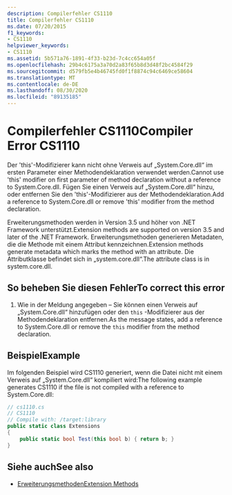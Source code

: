 ```yaml
---
description: Compilerfehler CS1110
title: Compilerfehler CS1110
ms.date: 07/20/2015
f1_keywords:
- CS1110
helpviewer_keywords:
- CS1110
ms.assetid: 5b571a76-1891-4f33-b23d-7c4cc654a05f
ms.openlocfilehash: 29b4c6175a3a70d2a83f65b8d3d48f2bc4584f29
ms.sourcegitcommit: d579fb5e4b46745fd0f1f8874c94c6469ce58604
ms.translationtype: MT
ms.contentlocale: de-DE
ms.lasthandoff: 08/30/2020
ms.locfileid: "89135185"
---
```

# <a name="compiler-error-cs1110"></a><span data-ttu-id="2bd19-103">Compilerfehler CS1110</span><span class="sxs-lookup"><span data-stu-id="2bd19-103">Compiler Error CS1110</span></span>
<span data-ttu-id="2bd19-104">Der 'this'-Modifizierer kann nicht ohne Verweis auf „System.Core.dll“ im ersten Parameter einer Methodendeklaration verwendet werden.</span><span class="sxs-lookup"><span data-stu-id="2bd19-104">Cannot use 'this' modifier on first parameter of method declaration without a reference to System.Core.dll.</span></span> <span data-ttu-id="2bd19-105">Fügen Sie einen Verweis auf „System.Core.dll“ hinzu, oder entfernen Sie den 'this'-Modifizierer aus der Methodendeklaration.</span><span class="sxs-lookup"><span data-stu-id="2bd19-105">Add a reference to System.Core.dll or remove 'this' modifier from the method declaration.</span></span>  
  
 <span data-ttu-id="2bd19-106">Erweiterungsmethoden werden in Version 3.5 und höher von .NET Framework unterstützt.</span><span class="sxs-lookup"><span data-stu-id="2bd19-106">Extension methods are supported on version 3.5 and later of the .NET Framework.</span></span> <span data-ttu-id="2bd19-107">Erweiterungsmethoden generieren Metadaten, die die Methode mit einem Attribut kennzeichnen.</span><span class="sxs-lookup"><span data-stu-id="2bd19-107">Extension methods generate metadata which marks the method with an attribute.</span></span> <span data-ttu-id="2bd19-108">Die Attributklasse befindet sich in „system.core.dll“.</span><span class="sxs-lookup"><span data-stu-id="2bd19-108">The attribute class is in system.core.dll.</span></span>  
  
## <a name="to-correct-this-error"></a><span data-ttu-id="2bd19-109">So beheben Sie diesen Fehler</span><span class="sxs-lookup"><span data-stu-id="2bd19-109">To correct this error</span></span>  
  
1. <span data-ttu-id="2bd19-110">Wie in der Meldung angegeben – Sie können einen Verweis auf „System.Core.dll“ hinzufügen oder den `this` -Modifizierer aus der Methodendeklaration entfernen.</span><span class="sxs-lookup"><span data-stu-id="2bd19-110">As the message states, add a reference to System.Core.dll or remove the `this` modifier from the method declaration.</span></span>  
  
## <a name="example"></a><span data-ttu-id="2bd19-111">Beispiel</span><span class="sxs-lookup"><span data-stu-id="2bd19-111">Example</span></span>  
 <span data-ttu-id="2bd19-112">Im folgenden Beispiel wird CS1110 generiert, wenn die Datei nicht mit einem Verweis auf „System.Core.dll“ kompiliert wird:</span><span class="sxs-lookup"><span data-stu-id="2bd19-112">The following example generates CS1110 if the file is not compiled with a reference to System.Core.dll:</span></span>  
  
```csharp  
// cs1110.cs  
// CS1110  
// Compile with: /target:library  
public static class Extensions  
{  
    public static bool Test(this bool b) { return b; }  
}  
```  
  
## <a name="see-also"></a><span data-ttu-id="2bd19-113">Siehe auch</span><span class="sxs-lookup"><span data-stu-id="2bd19-113">See also</span></span>

- [<span data-ttu-id="2bd19-114">Erweiterungsmethoden</span><span class="sxs-lookup"><span data-stu-id="2bd19-114">Extension Methods</span></span>](../programming-guide/classes-and-structs/extension-methods.md)
